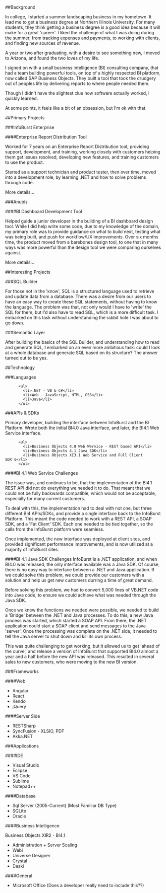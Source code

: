 ##Background

In college, I started a summer landscaping business in my hometown. It lead me to get a business degree at Northern 
Illinois University. For many students, they think getting a business degree is a good idea because it will make 
for a great 'career'. I liked the challenge of what I was doing during the summer, from tracking expenses and 
payments, to working with clients, and finding new sources of revenue. 

A year or two after graduating, with a desire to see something new, I moved to Arizona, and found the two loves 
of my life.

I signed on with a small business intelligence (BI) consulting company, that had a team building powerful tools, 
on top of a highly respected BI platform, now called SAP Business Objects. They built a tool that took the drudgery 
out of peoples life by delivering reports to where people needed them.

Though I didn't have the slightest clue how software actually worked, I quickly learned.

At some points, it feels like a bit of an obsession, but I'm ok with that.


##Primary Projects

###InfoBurst Enterprise

####Enterprise Report Distribution Tool

Worked for 7 years on an Enterprise Report Distribution tool, providing support, development, and training, 
working closely with customers helping them get issues resolved, developing new features, and training customers 
to use the product.

Started as a support technician and product tester, then over time, moved into a development role, 
by learning .NET and how to solve problems through code.

More details...


###Anubis

####BI Dashboard Development Tool

<!-- Add a hover over that shows definitions/explanations of what is being discussed
      Example: "BI Dashboard Design Tool - Allows a business user or analyst to create a business 
      dashboard by dragging components onto a canvas, adding logic between components, and wiring 
      up data from the server.
-->

Helped guide a junior developer in the building of a BI dashboard design tool. While I did help write some code,
due to my knowledge of the domain, my primary role was to provide guidance on what to build next, testing what 
was being built, and push for workflow/UX improvements. Over six months time, the product moved from a barebones
design tool, to one that in many ways was more powerful than the design tool we were comparing ourselves against.</p>

More details...

##Interesting Projects

###SQL Builder

For those not in the 'know', SQL is a structured language used to retrieve and update data from a database.
There was a desire from our users to have an easy way to create these SQL statements, without having to know the 
language. The problem was that, not only would I have to 'write' the SQL for them, but I'd also have to read SQL,
which is a more difficult task. I embarked on this task without understanding the rabbit hole I was about to 
go down.

###Semantic Layer

After building the basics of the SQL Builder, and understanding how to read and generate SQL, 
I embarked on an even more ambitious task: could I look at a whole database 
and generate SQL based on its structure?
The answer turned out to be yes.

##Technology

###Languages

          <ul>
            <li>.NET - VB & C#</li>
            <li>Web - JavaScript, HTML, CSS</li>
            <li>Java</li>
          </ul>

###APIs & SDKs

Primary developer, building the interface between InfoBurst and the BI Platform. 
Wrote both the initial BI4.0 Java interface, and later, the BI4.1 Web Service interface.
          
          <ul>
            <li>Business Objects 4.0 Web Wervice - REST based API</li>
            <li>Business Objects 4.1 Java SDK</li>
            <li>Business Objects XI3.1 Web Service and Full Client SDK's</li>
          </ul>
          
####BI 4.1 Web Service Challenges</h4>

The issue was, and continues to be, that the implementation of the BI4.1 REST API did not do everything we 
needed it to do. That meant that we could not be fully backwards compatible, which would not be acceptable, 
especially for many current customers.

To deal with this, the implementation had to deal with not one, but three different BI4 APIs/SDKs, 
and provide a single interface back to the InfoBurst Platform. 
This meant the code needed to work with a REST API, a SOAP SDK, and a 'Fat Client' SDK.
Each one needed to be tied together, so the calls from the InfoBurst platform were seamless.</p>

Once implemented, the new interface was deployed at client sites, and provided significant performance 
improvements, and is now utilized at a majority of InfoBurst sites.</p>

####BI 4.1 Java SDK Challenges
InfoBurst is a .NET application, and when BI4.0 was released, the only interface available was a Java SDK. 
Of course, there is no easy way to interface between a .NET and Java application.
If we could solve this problem, we could provide our customers with a solution and help us get new customers 
durring a time of great demand.</p>

Before solving this problem, we had to convert 5,000 lines of VB.NET code into Java code, 
to ensure we could achieve what was needed through the Java SDK.</p>

Once we knew the functions we needed were possible, we needed to build a 'Bridge' between the .NET and Java 
processes. To do this, a new Java process was started, which started a SOAP API. From there, the .NET application
could start a SOAP client and send messages to the Java 'server'. Once the processing was complete on the .NET 
side, it needed to tell the Java server to shut down and kill its own process.</p>

This was quite challenging to get working, but it allowed us to get 'ahead of the curve', 
and release a version of InfoBurst that supported BI4.0 almost a year and a half before the new API was released.
This resulted in several sales to new customers, who were moving to the new BI version.</p>

###Frameworks

####Web

* Angular
* React
* Kendo
* jQuery

        
####Server Side

* RESTSharp
* SyncFusion - XLSIO, PDF
* Akka.NET

###Applications

####IDE

* Visual Studio
* Eclipse
* VS Code
* Sublime
* Notepad++

####Database

* Sql Server (2005-Current) (Most Familiar DB Type)
* SQLite
* Oracle

####Business Intelligence

Business Objects XIR2 - BI4.1

* Administration + Server Scaling
* Webi
* Universe Designer
* Crystal
* Deski

####General

* Microsoft Office (Does a developer really need to include this??)
